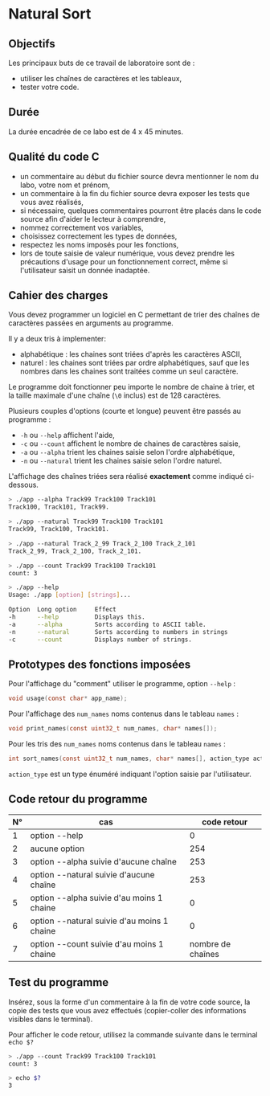 # Natural Sort

## Objectifs
Les principaux buts de ce travail de laboratoire sont de :
- utiliser les chaînes de caractères et les tableaux,
- tester votre code.

## Durée
La durée encadrée de ce labo est de 4 x 45 minutes.

## Qualité du code C
-  un commentaire au début du fichier source devra mentionner le nom du labo, votre nom et prénom,
-  un commentaire à la fin du fichier source devra exposer les tests que vous avez réalisés,
-  si nécessaire, quelques commentaires pourront être placés dans le code source afin d'aider le lecteur à comprendre,
-  nommez correctement vos variables,
-  choisissez correctement les types de données,
-  respectez les noms imposés pour les fonctions,
-  lors de toute saisie de valeur numérique, vous devez prendre les précautions d'usage pour un fonctionnement correct, même si l'utilisateur saisit un donnée inadaptée.

## Cahier des charges

Vous devez programmer un logiciel en C permettant de trier des chaînes de caractères passées en arguments au programme.

Il y a deux tris à implementer:
 - alphabétique : les chaines sont triées d'après les caractères ASCII,
 - naturel : les chaines sont triées par ordre alphabétiques, sauf que les nombres dans les chaines sont traitées comme un seul caractère.

Le programme doit fonctionner peu importe le nombre de chaine à trier, et la taille maximale d'une chaîne (`\0` inclus) est de 128 caractères.

Plusieurs couples d'options (courte et longue) peuvent être passés au programme :
- `-h` ou `--help` affichent l'aide,
- `-c` ou `--count` affichent le nombre de chaines de caractères saisie,
- `-a` ou `--alpha` trient les chaines saisie selon l'ordre alphabétique,
- `-n` ou `--natural` trient les chaines saisie selon l'ordre naturel.

L'affichage des chaînes triées sera réalisé **exactement** comme indiqué ci-dessous.

```bash
> ./app --alpha Track99 Track100 Track101
Track100, Track101, Track99.
```

```bash
> ./app --natural Track99 Track100 Track101
Track99, Track100, Track101.
```

```bash
> ./app --natural Track_2_99 Track_2_100 Track_2_101
Track_2_99, Track_2_100, Track_2_101.
```

```bash
> ./app --count Track99 Track100 Track101
count: 3
```

```bash
> ./app --help
Usage: ./app [option] [strings]...

Option  Long option     Effect
-h      --help          Displays this.
-a      --alpha         Sorts according to ASCII table.
-n      --natural       Sorts according to numbers in strings
-c      --count         Displays number of strings.
```

<div style="page-break-after: always;"></div>

## Prototypes des fonctions imposées

Pour l'affichage du "comment" utiliser le programme, option `--help` :
```C
void usage(const char* app_name);
```

Pour l'affichage des `num_names` noms contenus dans le tableau `names` :
```C
void print_names(const uint32_t num_names, char* names[]);
```

Pour les tris des `num_names` noms contenus dans le tableau `names` :
```C
int sort_names(const uint32_t num_names, char* names[], action_type action);
```

`action_type` est un type énuméré indiquant l'option saisie par l'utilisateur.

## Code retour du programme

| N° | cas | code retour |
|---|---|---|
|1| option --help | 0 |
|2| aucune option | 254 |
|3| option --alpha suivie d'aucune chaîne | 253 |
|4| option --natural suivie d'aucune chaîne | 253 |
|5| option --alpha suivie d'au moins 1 chaine | 0 |
|6| option --natural suivie d'au moins 1 chaine | 0 |
|7| option --count suivie d'au moins 1 chaine | nombre de chaînes |

## Test du programme
Insérez, sous la forme d'un commentaire à la fin de votre code source, la copie des tests que vous avez effectués (copier-coller des informations visibles dans le terminal).

Pour afficher le code retour, utilisez la commande suivante dans le terminal `echo $?`

```bash
> ./app --count Track99 Track100 Track101                           
count: 3

> echo $?
3
```
